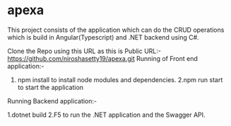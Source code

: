 # apexa
This project consists of the application which can do the CRUD operations which is build in Angular(Typescript) and .NET backend using C#.

Clone the Repo using this URL as this is Public URL:-
https://github.com/niroshasetty19/apexa.git
Running of Front end application:-
1. npm install to install node modules and dependencies.
2.npm run start to start the application

Running Backend application:-

1.dotnet build
2.F5 to run the .NET application and the Swagger API.








